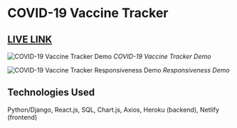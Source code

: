 # COVID-19 Vaccine Tracker

## [LIVE LINK](https://world-covid-vaccinations.netlify.app/)

![COVID-19 Vaccine Tracker Demo](images/gif1.gif)
_COVID-19 Vaccine Tracker Demo_

![COVID-19 Vaccine Tracker Responsiveness Demo](images/gif2.gif)
_Responsiveness Demo_

## Technologies Used

Python/Django, React.js, SQL, Chart.js, Axios, Heroku (backend), Netlify (frontend)
